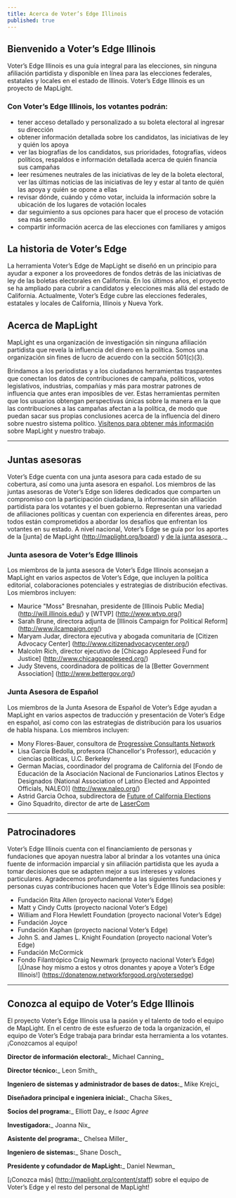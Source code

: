 ```yaml
---
title: Acerca de Voter’s Edge Illinois
published: true
---
```




## Bienvenido a Voter’s Edge Illinois

Voter’s Edge Illinois es una guía integral para las elecciones, sin ninguna afiliación partidista y disponible en línea para las elecciones federales, estatales y locales en el estado de Illinois. Voter’s Edge Illinois es un proyecto de MapLight.

### Con Voter’s Edge Illinois, los votantes podrán:

- tener acceso detallado y personalizado a su boleta electoral al ingresar su dirección
- obtener información detallada sobre los candidatos, las iniciativas de ley y quién los apoya
- ver las biografías de los candidatos, sus prioridades, fotografías, videos políticos, respaldos e información detallada acerca de quién financia sus campañas
- leer resúmenes neutrales de las iniciativas de ley de la boleta electoral, ver las últimas noticias de las iniciativas de ley y estar al tanto de quién las apoya y quién se opone a ellas
- revisar dónde, cuándo y cómo votar, incluida la información sobre la ubicación de los lugares de votación locales
- dar seguimiento a sus opciones para hacer que el proceso de votación sea más sencillo
- compartir información acerca de las elecciones con familiares y amigos

## La historia de Voter’s Edge

La herramienta Voter’s Edge de MapLight se diseñó en un principio para ayudar a exponer a los proveedores de fondos detrás de las iniciativas de ley de las boletas electorales en California. En los últimos años, el proyecto se ha ampliado para cubrir a candidatos y elecciones más allá del estado de California. Actualmente, Voter’s Edge cubre las elecciones federales, estatales y locales de California, Illinois y Nueva York.

## Acerca de MapLight

MapLight es una organización de investigación sin ninguna afiliación partidista que revela la influencia del dinero en la política. Somos una organización sin fines de lucro de acuerdo con la sección 501(c)(3).

Brindamos a los periodistas y a los ciudadanos herramientas trasparentes que conectan los datos de contribuciones de campaña, políticos, votos legislativos, industrias, compañías y más para mostrar patrones de influencia que antes eran imposibles de ver. Estas herramientas permiten que los usuarios obtengan perspectivas únicas sobre la manera en la que las contribuciones a las campañas afectan a la política, de modo que puedan sacar sus propias conclusiones acerca de la influencia del dinero sobre nuestro sistema político.
[Visítenos para obtener más información ](http://maplight.org/content/about-maplight) sobre MapLight y nuestro trabajo.

---

## Juntas asesoras

Voter’s Edge cuenta con una junta asesora para cada estado de su cobertura, así como una junta asesora en español. Los miembros de las juntas asesoras de Voter’s Edge son líderes dedicados que comparten un compromiso con la participación ciudadana, la información sin afiliación partidista para los votantes y el buen gobierno. Representan una variedad de afiliaciones políticas y cuentan con experiencia en diferentes áreas, pero todos están comprometidos a abordar los desafíos que enfrentan los votantes en su estado. A nivel nacional, Voter’s Edge se guía por los aportes de la [junta] de MapLight (http://maplight.org/board) y [de la junta asesora ](http://maplight.org/advisory_board)._

### Junta asesora de Voter’s Edge Illinois

Los miembros de la junta asesora de Voter’s Edge Illinois aconsejan a MapLight en varios aspectos de Voter’s Edge, que incluyen la política editorial, colaboraciones potenciales y estrategias de distribución efectivas. Los miembros incluyen:

- Maurice "Moss" Bresnahan, presidente de [Illinois Public Media] (http://will.illinois.edu/) y [WTVP] (http://www.wtvp.org/)
- Sarah Brune, directora adjunta de [Illinois Campaign for Political Reform] (http://www.ilcampaign.org/)
- Maryam Judar, directora ejecutiva y abogada comunitaria de [Citizen Advocacy Center] (http://www.citizenadvocacycenter.org/)
- Malcolm Rich, director ejecutivo de [Chicago Appleseed Fund for Justice] (http://www.chicagoappleseed.org/)
- Judy Stevens, coordinadora de políticas de la [Better Government Association] (http://www.bettergov.org/)

### Junta Asesora de Español

Los miembros de la Junta Asesora de Español de Voter’s Edge ayudan a MapLight en varios aspectos de traducción y presentación de Voter’s Edge en español, así como con las estrategias de distribución para los usuarios de habla hispana. Los miembros incluyen:

- Mony Flores-Bauer, consultora de [Progressive Consultants Network ](http://www.pcneb.org/floresbauer.html)
- Lisa Garcia Bedolla, profesora (Chancellor's Professor), educación y ciencias políticas, U.C. Berkeley
- German Macias, coordinador del programa de California del [Fondo de Educación de la Asociación Nacional de Funcionarios Latinos Electos y Designados (National Association of Latino Elected and Appointed Officials, NALEO)] (http://www.naleo.org/)
- Astrid Garcia Ochoa, subdirectora de [Future of California Elections ](http://futureofcaelections.org/)
- Gino Squadrito, director de arte de [LaserCom ](http://www.lasercomdesign.com/)

---

## Patrocinadores

Voter’s Edge Illinois cuenta con el financiamiento de personas y fundaciones que apoyan nuestra labor al brindar a los votantes una única fuente de información imparcial y sin afiliación partidista que les ayuda a tomar decisiones que se adapten mejor a sus intereses y valores particulares.
Agradecemos profundamente a las siguientes fundaciones y personas cuyas contribuciones hacen que Voter’s Edge Illinois sea posible:

- Fundación Rita Allen (proyecto nacional Voter’s Edge)
- Matt y Cindy Cutts (proyecto nacional Voter’s Edge)
- William and Flora Hewlett Foundation (proyecto nacional Voter’s Edge)
- Fundación Joyce 
- Fundación Kaphan (proyecto nacional Voter’s Edge)
- John S. and James L. Knight Foundation (proyecto nacional Voter’s Edge)
- Fundación McCormick 
- Fondo Filantrópico Craig Newmark (proyecto nacional Voter’s Edge)
[¡Únase hoy mismo a estos y otros donantes y apoye a Voter’s Edge Illinois!] (https://donatenow.networkforgood.org/votersedge)

---

## Conozca al equipo de Voter’s Edge Illinois

El proyecto Voter’s Edge Illinois usa la pasión y el talento de todo el equipo de MapLight. En el centro de este esfuerzo de toda la organización, el equipo de Voter’s Edge trabaja para brindar esta herramienta a los votantes. ¡Conozcamos al equipo!

**Director de información electoral:**_ Michael Canning_

**Director técnico:**_ Leon Smith_

**Ingeniero de sistemas y administrador de bases de datos:**_ Mike Krejci_

**Diseñadora principal e ingeniera inicial:**_ Chacha Sikes_

**Socios del programa:**_ Elliott Day_ e _Isaac Agree_

**Investigadora:**_ Joanna Nix_

**Asistente del programa:**_ Chelsea Miller_

**Ingeniero de sistemas:**_ Shane Dosch_

**Presidente y cofundador de MapLight:**_ Daniel Newman_

[¡Conozca más] (http://maplight.org/content/staff) sobre el equipo de Voter’s Edge y el resto del personal de MapLight!
